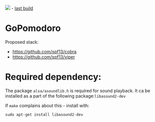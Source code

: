![](https://travis-ci.org/BartoszCoyote/GoPomodoro.svg?branch=master) - [last build](https://travis-ci.org/BartoszCoyote/GoPomodoro)


# GoPomodoro

Proposed stack:
- https://github.com/spf13/cobra
- https://github.com/spf13/viper

# Required dependency:

The package `alsa/asoundlib.h` is required for sound playback. It ca be installed as a part of the following package:`libasound2-dev`

If `make` complains about this - install with:

`sudo apt-get install libasound2-dev`